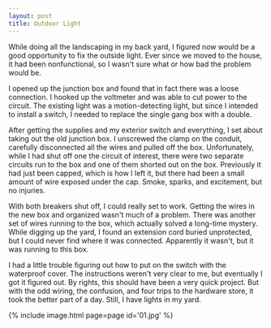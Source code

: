 ```yaml
---
layout: post
title: Outdoor Light
---
```

While doing all the landscaping in my back yard, I figured now would be a good
opportunity to fix the outside light. Ever since we moved to the house, it had
been nonfunctional, so I wasn't sure what or how bad the problem would be.

I opened up the junction box and found that in fact there was a loose
connection. I hooked up the voltmeter and was able to cut power to the circuit.
The existing light was a motion-detecting light, but since I intended to install
a switch, I needed to replace the single gang box with a double.

After getting the supplies and my exterior switch and everything, I set about
taking out the old junction box. I unscrewed the clamp on the conduit, carefully
disconnected all the wires and pulled off the box. Unfortunately, while I had
shut off one the circuit of interest, there were two separate circuits run to
the box and one of them shorted out on the box. Previously it had just been
capped, which is how I left it, but there had been a small amount of wire
exposed under the cap. Smoke, sparks, and excitement, but no injuries.

With both breakers shut off, I could really set to work. Getting the wires in
the new box and organized wasn't much of a problem. There was another set of
wires running to the box, which actually solved a long-time mystery. While
digging up the yard, I found an extension cord buried unprotected, but I could
never find where it was connected. Apparently it wasn't, but it was running to
this box.

I had a little trouble figuring out how to put on the switch with the waterproof
cover. The instructions weren't very clear to me, but eventually I got it
figured out. By rights, this should have been a very quick project. But with the
odd wiring, the confusion, and four trips to the hardware store, it took the
better part of a day. Still, I have lights in my yard.

{% include image.html page=page id='01.jpg' %}
